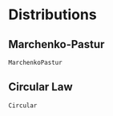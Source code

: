# Distributions

## Marchenko-Pastur 

```@docs
MarchenkoPastur
```

## Circular Law

```@docs
Circular
```
